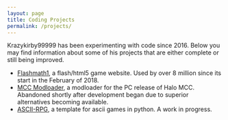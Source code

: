 ```yaml
---
layout: page
title: Coding Projects
permalink: /projects/
---
```


Krazykirby99999 has been experimenting with code since 2016. Below you may find information about some of his projects that are either complete or still being improved.

* [Flashmath1][flashmath1-link], a flash/html5 game website. Used by over 8 million since its start in the February of 2018.
* [MCC Modloader][mccmodloader-link], a modloader for the PC release of Halo MCC. Abandoned shortly after development began due to superior alternatives becoming available.
* [ASCII-RPG][ascii-rpg-link], a template for ascii games in python. A work in progress.


[flashmath1-link]:https://flashmath1.github.io
[mccmodloader-link]:https://www.nexusmods.com/halothemasterchiefcollection/mods/194
[ascii-rpg-link]:https://github.com/KrazyKirby99999/ascii-rpg

